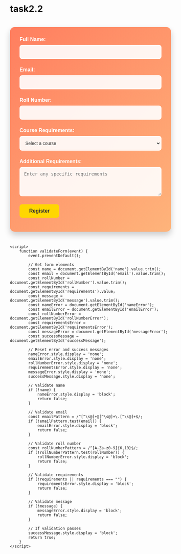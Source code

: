 # task2.2
<!DOCTYPE html>
<html lang="en">
<head>
    <meta charset="UTF-8">
    <meta name="viewport" content="width=device-width, initial-scale=1.0">
    <title>Student Registration Form</title>
    <style>
        .form-container {
            max-width: 600px;
            margin: 40px auto;
            padding: 30px;
            background: linear-gradient(135deg, #ff7e5f, #feb47b);
            border-radius: 15px;
            box-shadow: 0 10px 20px rgba(0, 0, 0, 0.2);
            font-family: 'Verdana', sans-serif;
            color: #fff;
        }
        .form-group {
            margin-bottom: 25px;
        }
        label {
            display: block;
            margin-bottom: 8px;
            font-weight: bold;
            font-size: 16px;
        }
        input, select, textarea {
            width: 100%;
            padding: 12px;
            box-sizing: border-box;
            border: 2px solid #fff;
            border-radius: 8px;
            font-size: 14px;
            background-color: rgba(255, 255, 255, 0.9);
            color: #333;
            transition: border-color 0.3s ease;
        }
        input:focus, select:focus, textarea:focus {
            border-color: #ffd700;
            outline: none;
        }
        .error {
            color: #ff4444;
            font-size: 12px;
            display: none;
            margin-top: 5px;
        }
        button {
            padding: 12px 30px;
            background-color: #ffd700;
            color: #333;
            border: none;
            border-radius: 8px;
            cursor: pointer;
            font-size: 16px;
            font-weight: bold;
            transition: background-color 0.3s ease;
        }
        button:hover {
            background-color: #e6c200;
        }
        .success {
            display: none;
            color: #ffffff;
            text-align: center;
            margin-top: 15px;
            font-size: 16px;
            background-color: #4CAF50;
            padding: 10px;
            border-radius: 5px;
        }
    </style>
</head>
<body>
    <div class="form-container">
        <form id="studentForm" onsubmit="return validateForm(event)">
            <div class="form-group">
                <label for="name">Full Name:</label>
                <input type="text" id="name" name="name" required>
                <span class="error" id="nameError">Name is required</span>
            </div>
            <div class="form-group">
                <label for="email">Email:</label>
                <input type="email" id="email" name="email" required>
                <span class="error" id="emailError">Please enter a valid email</span>
            </div>
            <div class="form-group">
                <label for="rollNumber">Roll Number:</label>
                <input type="text" id="rollNumber" name="rollNumber" pattern="[A-Za-z0-9]{6,10}" required>
                <span class="error" id="rollNumberError">Roll number must be 6-10 alphanumeric characters</span>
            </div>
            <div class="form-group">
                <label for="requirements">Course Requirements:</label>
                <select id="requirements" name="requirements" required>
                    <option value="">Select a course</option>
                    <option value="computer_science">Computer Science</option>
                    <option value="mechanical_engineering">Mechanical Engineering</option>
                    <option value="electrical_engineering">Electrical Engineering</option>
                    <option value="business_administration">Business Administration</option>
                </select>
                <span class="error" id="requirementsError">Please select a course</span>
            </div>
            <div class="form-group">
                <label for="message">Additional Requirements:</label>
                <textarea id="message" name="message" rows="4" placeholder="Enter any specific requirements"></textarea>
                <span class="error" id="messageError">Additional requirements are required</span>
            </div>
            <button type="submit">Register</button>
            <div class="success" id="successMessage">Registration successful! Check your email for confirmation.</div>
        </form>
    </div>

    <script>
        function validateForm(event) {
            event.preventDefault();
            
            // Get form elements
            const name = document.getElementById('name').value.trim();
            const email = document.getElementById('email').value.trim();
            const rollNumber = document.getElementById('rollNumber').value.trim();
            const requirements = document.getElementById('requirements').value;
            const message = document.getElementById('message').value.trim();
            const nameError = document.getElementById('nameError');
            const emailError = document.getElementById('emailError');
            const rollNumberError = document.getElementById('rollNumberError');
            const requirementsError = document.getElementById('requirementsError');
            const messageError = document.getElementById('messageError');
            const successMessage = document.getElementById('successMessage');
            
            // Reset error and success messages
            nameError.style.display = 'none';
            emailError.style.display = 'none';
            rollNumberError.style.display = 'none';
            requirementsError.style.display = 'none';
            messageError.style.display = 'none';
            successMessage.style.display = 'none';

            // Validate name
            if (!name) {
                nameError.style.display = 'block';
                return false;
            }

            // Validate email
            const emailPattern = /^[^\s@]+@[^\s@]+\.[^\s@]+$/;
            if (!emailPattern.test(email)) {
                emailError.style.display = 'block';
                return false;
            }

            // Validate roll number
            const rollNumberPattern = /^[A-Za-z0-9]{6,10}$/;
            if (!rollNumberPattern.test(rollNumber)) {
                rollNumberError.style.display = 'block';
                return false;
            }

            // Validate requirements
            if (!requirements || requirements === "") {
                requirementsError.style.display = 'block';
                return false;
            }

            // Validate message
            if (!message) {
                messageError.style.display = 'block';
                return false;
            }

            // If validation passes
            successMessage.style.display = 'block';
            return true;
        }
    </script>
</body>
</html>
